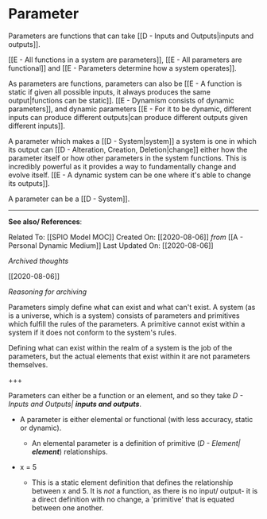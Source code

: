# Parameter

Parameters are functions that can take [[D - Inputs and Outputs|inputs and outputs]].

[[E - All functions in a system are parameters]], [[E - All parameters are functional]] and [[E - Parameters determine how a system operates]]. 

As parameters are functions, parameters can also be  [[E - A function is static if given all possible inputs, it always produces the same output|functions can be static]]. [[E - Dynamism consists of dynamic parameters]], and dynamic parameters [[E - For it to be dynamic, different inputs can produce different outputs|can produce different outputs given different inputs]].

A parameter which makes a [[D - System|system]] a system is one in which its output can [[D - Alteration, Creation, Deletion|change]] either how the parameter itself or how other parameters in the system functions. This is incredibly powerful as it provides a way to fundamentally change and evolve itself. [[E - A dynamic system can be one where it's able to change its outputs]].

A parameter can be a [[D - System]]. 

---
**See also/ References**:

Related To: [[SPIO Model MOC]]
Created On: [[2020-08-06]] *from* [[A - Personal Dynamic Medium]]
Last Updated On: [[2020-08-06]]


*Archived thoughts*

[[2020-08-06]]

*Reasoning for archiving*

Parameters simply define what can exist and what can't exist. A system (as is a universe, which is a system) consists of parameters and primitives which fulfill the rules of the parameters. A primitive cannot exist within a system if it does not conform to the system's rules. 

Defining what can exist within the realm of a system is the job of the parameters, but the actual elements that exist within it are not parameters themselves. 

+++

Parameters can either be a function or an element, and so they take *D - Inputs and Outputs| **inputs and outputs***.

- A parameter is either elemental or functional (with less accuracy, static or dynamic).
	- An elemental parameter is a definition of primitive (*D - Element| **element***) relationships.

- x = 5
	- This is a static element definition that defines the relationship between x and 5. It is *not* a function, as there is no input/ output- it is a direct definition with no change, a 'primitive' that is equated between one another. 

